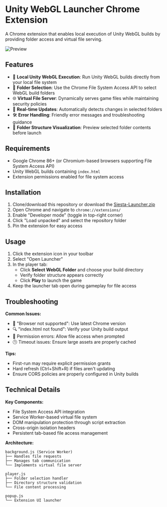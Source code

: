 # Unity WebGL Launcher Chrome Extension

A Chrome extension that enables local execution of Unity WebGL builds by providing folder access and virtual file serving.

![Preview](https://github.com/user-attachments/assets/9276f664-3d0d-4ce1-a4a2-824a69bdad91)

## Features

- 🚀 **Local Unity WebGL Execution**: Run Unity WebGL builds directly from your local file system
- 📂 **Folder Selection**: Use the Chrome File System Access API to select WebGL build folders
- 🌐 **Virtual File Server**: Dynamically serves game files while maintaining security policies
- 🔄 **Real-time Updates**: Automatically detects changes in selected folders
- 🛠 **Error Handling**: Friendly error messages and troubleshooting guidance
- 📁 **Folder Structure Visualization**: Preview selected folder contents before launch

## Requirements

- Google Chrome 86+ (or Chromium-based browsers supporting File System Access API)
- Unity WebGL builds containing `index.html`
- Extension permissions enabled for file system access

## Installation

1. Clone/download this repository or download the [Siesta-Launcher.zip](https://github.com/TolgaDurman/Siesta-Launcher/releases)
2. Open Chrome and navigate to `chrome://extensions/`
3. Enable "Developer mode" (toggle in top-right corner)
4. Click "Load unpacked" and select the repository folder
5. Pin the extension for easy access

## Usage

1. Click the extension icon in your toolbar
2. Select "Open Launcher"
3. In the player tab:
   - Click **Select WebGL Folder** and choose your build directory
   - Verify folder structure appears correctly
   - Click **Play** to launch the game
4. Keep the launcher tab open during gameplay for file access

## Troubleshooting

**Common Issues:**
- 🚫 "Browser not supported": Use latest Chrome version
- 🔍 "index.html not found": Verify your Unity build output
- 🔐 Permission errors: Allow file access when prompted
- 🕒 Timeout issues: Ensure large assets are properly cached

**Tips:**
- First-run may require explicit permission grants
- Hard refresh (Ctrl+Shift+R) if files aren't updating
- Ensure CORS policies are properly configured in Unity builds

## Technical Details

**Key Components:**
- File System Access API integration
- Service Worker-based virtual file system
- DOM manipulation protection through script extraction
- Cross-origin isolation headers
- Persistent tab-based file access management

**Architecture:**
```plaintext
background.js (Service Worker)
├── Handles file requests
├── Manages tab communication
└── Implements virtual file server

player.js
├── Folder selection handler
├── Directory structure validation
└── File content processing

popup.js
└── Extension UI launcher
